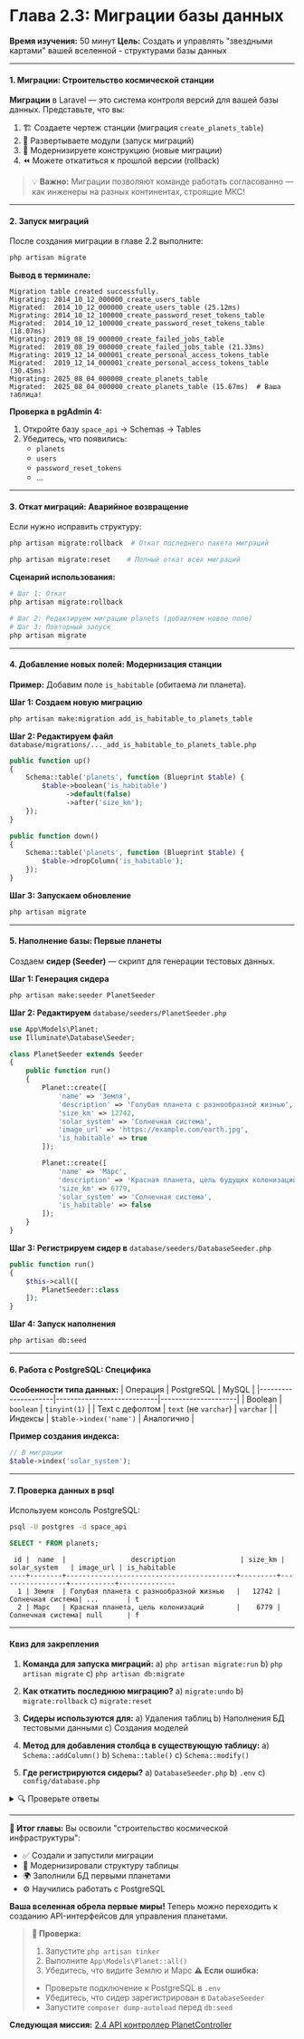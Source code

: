 # **Глава 2.3: Миграции базы данных**
**Время изучения:** 50 минут
**Цель:** Создать и управлять "звездными картами" вашей вселенной - структурами базы данных

---

#### **1. Миграции: Строительство космической станции**
**Миграции** в Laravel — это система контроля версий для вашей базы данных. Представьте, что вы:
1. 🏗️ Создаете чертеж станции (миграция `create_planets_table`)
2. 🚀 Развертываете модули (запуск миграций)
3. 🔧 Модернизируете конструкцию (новые миграции)
4. ⏪ Можете откатиться к прошлой версии (rollback)

> 💡 **Важно:** Миграции позволяют команде работать согласованно — как инженеры на разных континентах, строящие МКС!

---

#### **2. Запуск миграций**
После создания миграции в главе 2.2 выполните:
```bash
php artisan migrate
```

**Вывод в терминале:**
```
Migration table created successfully.
Migrating: 2014_10_12_000000_create_users_table
Migrated:  2014_10_12_000000_create_users_table (25.12ms)
Migrating: 2014_10_12_100000_create_password_reset_tokens_table
Migrated:  2014_10_12_100000_create_password_reset_tokens_table (18.07ms)
Migrating: 2019_08_19_000000_create_failed_jobs_table
Migrated:  2019_08_19_000000_create_failed_jobs_table (21.33ms)
Migrating: 2019_12_14_000001_create_personal_access_tokens_table
Migrated:  2019_12_14_000001_create_personal_access_tokens_table (30.45ms)
Migrating: 2025_08_04_000000_create_planets_table
Migrated:  2025_08_04_000000_create_planets_table (15.67ms)  # Ваша таблица!
```

**Проверка в pgAdmin 4:**
1. Откройте базу `space_api` → Schemas → Tables
2. Убедитесь, что появились:
   - `planets`
   - `users`
   - `password_reset_tokens`
   - ...

---

#### **3. Откат миграций: Аварийное возвращение**
Если нужно исправить структуру:
```bash
php artisan migrate:rollback  # Откат последнего пакета миграций
```
```bash
php artisan migrate:reset    # Полный откат всех миграций
```

**Сценарий использования:**
```bash
# Шаг 1: Откат
php artisan migrate:rollback

# Шаг 2: Редактируем миграцию planets (добавляем новое поле)
# Шаг 3: Повторный запуск
php artisan migrate
```

---

#### **4. Добавление новых полей: Модернизация станции**
**Пример:** Добавим поле `is_habitable` (обитаема ли планета).

**Шаг 1: Создаем новую миграцию**
```bash
php artisan make:migration add_is_habitable_to_planets_table
```

**Шаг 2: Редактируем файл** `database/migrations/..._add_is_habitable_to_planets_table.php`
```php
public function up()
{
    Schema::table('planets', function (Blueprint $table) {
        $table->boolean('is_habitable')
              ->default(false)
              ->after('size_km');
    });
}

public function down()
{
    Schema::table('planets', function (Blueprint $table) {
        $table->dropColumn('is_habitable');
    });
}
```

**Шаг 3: Запускаем обновление**
```bash
php artisan migrate
```

---

#### **5. Наполнение базы: Первые планеты**
Создаем **сидер (Seeder)** — скрипт для генерации тестовых данных.

**Шаг 1: Генерация сидера**
```bash
php artisan make:seeder PlanetSeeder
```

**Шаг 2: Редактируем** `database/seeders/PlanetSeeder.php`
```php
use App\Models\Planet;
use Illuminate\Database\Seeder;

class PlanetSeeder extends Seeder
{
    public function run()
    {
        Planet::create([
            'name' => 'Земля',
            'description' => 'Голубая планета с разнообразной жизнью',
            'size_km' => 12742,
            'solar_system' => 'Солнечная система',
            'image_url' => 'https://example.com/earth.jpg',
            'is_habitable' => true
        ]);

        Planet::create([
            'name' => 'Марс',
            'description' => 'Красная планета, цель будущих колонизаций',
            'size_km' => 6779,
            'solar_system' => 'Солнечная система',
            'is_habitable' => false
        ]);
    }
}
```

**Шаг 3: Регистрируем сидер в** `database/seeders/DatabaseSeeder.php`
```php
public function run()
{
    $this->call([
        PlanetSeeder::class
    ]);
}
```

**Шаг 4: Запуск наполнения**
```bash
php artisan db:seed
```

---

#### **6. Работа с PostgreSQL: Специфика**
**Особенности типа данных:**
| Операция            | PostgreSQL                  | MySQL               |
|---------------------|----------------------------|---------------------|
| Boolean             | `boolean`                  | `tinyint(1)`        |
| Text с дефолтом     | `text` (не `varchar`)      | `varchar`           |
| Индексы             | `$table->index('name')`    | Аналогично          |

**Пример создания индекса:**
```php
// В миграции
$table->index('solar_system');
```

---

#### **7. Проверка данных в psql**
Используем консоль PostgreSQL:
```bash
psql -U postgres -d space_api
```
```sql
SELECT * FROM planets;
```
```
 id |  name  |                description                | size_km |  solar_system   | image_url | is_habitable
----+--------+------------------------------------------+---------+-----------------+-----------+--------------
  1 | Земля  | Голубая планета с разнообразной жизнью   |   12742 | Солнечная система| ...       | t
  2 | Марс   | Красная планета, цель колонизаций        |    6779 | Солнечная система| null      | f
```

---

#### **Квиз для закрепления**
1. **Команда для запуска миграций:**
   a) `php artisan migrate:run`
   b) `php artisan migrate`
   c) `php artisan db:migrate`

2. **Как откатить последнюю миграцию?**
   a) `migrate:undo`
   b) `migrate:rollback`
   c) `migrate:reset`

3. **Сидеры используются для:**
   a) Удаления таблиц
   b) Наполнения БД тестовыми данными
   c) Создания моделей

4. **Метод для добавления столбца в существующую таблицу:**
   a) `Schema::addColumn()`
   b) `Schema::table()`
   c) `Schema::modify()`

5. **Где регистрируются сидеры?**
   a) `DatabaseSeeder.php`
   b) `.env`
   c) `config/database.php`

<details>
  <summary>🔍 Проверьте ответы</summary>

  **Правильные варианты:**
  1. b)
  2. b)
  3. b)
  4. b)
  5. a)
</details>

---

**🚀 Итог главы:**
Вы освоили "строительство космической инфраструктуры":
- ✅ Создали и запустили миграции
- 🔧 Модернизировали структуру таблицы
- 🌍 Заполнили БД первыми планетами
- ⚙️ Научились работать с PostgreSQL

**Ваша вселенная обрела первые миры!** Теперь можно переходить к созданию API-интерфейсов для управления планетами.

> **📌 Проверка:**
> 1. Запустите `php artisan tinker`
> 2. Выполните `App\Models\Planet::all()`
> 3. Убедитесь, что видите Землю и Марс
> **⚠️ Если ошибка:**
> - Проверьте подключение к PostgreSQL в `.env`
> - Убедитесь, что сидер зарегистрирован в `DatabaseSeeder`
> - Запустите `composer dump-autoload` перед `db:seed`

**Следующая миссия:** [2.4 API контроллер PlanetController](controller)
